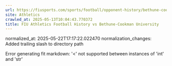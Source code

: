 ```yaml
---
url: https://fiusports.com/sports/football/opponent-history/bethune-cookman-university/1/
site: Athletics
crawled_at: 2025-05-13T10:04:43.770372
title: FIU Athletics Football History vs Bethune-Cookman University
---
```

normalized_at: 2025-05-22T17:17:22.022470
normalization_changes: Added trailing slash to directory path

Error generating fit markdown: '<' not supported between instances of 'int' and 'str'